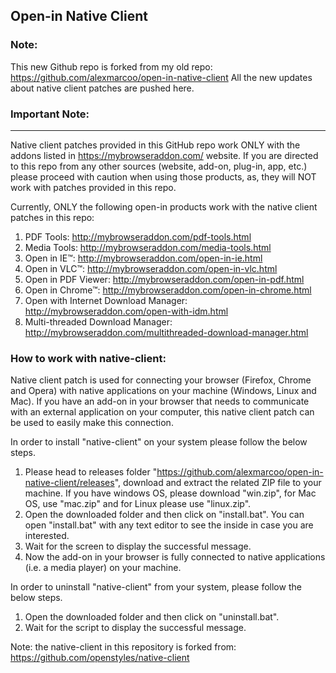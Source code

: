 ## Open-in Native Client

### Note:
This new Github repo is forked from my old repo: https://github.com/alexmarcoo/open-in-native-client
All the new updates about native client patches are pushed here.

### Important Note:
----------------------------------------------------
Native client patches provided in this GitHub repo work ONLY with the addons listed in https://mybrowseraddon.com/ website. If you are directed to this repo from any other sources (website, add-on, plug-in, app, etc.) please proceed with caution when using those products, as, they will NOT work with patches provided in this repo.

Currently, ONLY the following open-in products work with the native client patches in this repo:

1. PDF Tools: http://mybrowseraddon.com/pdf-tools.html
2. Media Tools: http://mybrowseraddon.com/media-tools.html
3. Open in IE™: http://mybrowseraddon.com/open-in-ie.html  
4. Open in VLC™: http://mybrowseraddon.com/open-in-vlc.html  
5. Open in PDF Viewer: http://mybrowseraddon.com/open-in-pdf.html  
6. Open in Chrome™: http://mybrowseraddon.com/open-in-chrome.html  
7. Open with Internet Download Manager: http://mybrowseraddon.com/open-with-idm.html
8. Multi-threaded Download Manager: http://mybrowseraddon.com/multithreaded-download-manager.html

### How to work with native-client:

Native client patch is used for connecting your browser (Firefox, Chrome and Opera) with native applications on your machine (Windows, Linux and Mac). If you have an add-on in your browser that needs to communicate with an external application on your computer, this native client patch can be used to easily make this connection.

In order to install "native-client" on your system please follow the below steps.

1. Please head to releases folder "https://github.com/alexmarcoo/open-in-native-client/releases", download and extract the related ZIP file to your machine. If you have windows OS, please download "win.zip", for Mac OS, use "mac.zip" and for Linux please use "linux.zip".
2. Open the downloaded folder and then click on "install.bat". You can open "install.bat" with any text editor to see the inside in case you are interested.
3. Wait for the screen to display the successful message.
4. Now the add-on in your browser is fully connected to native applications (i.e. a media player) on your machine.

In order to uninstall "native-client" from your system, please follow the below steps.

1. Open the downloaded folder and then click on "uninstall.bat".
2. Wait for the script to display the successful message.

Note: the native-client in this repository is forked from: https://github.com/openstyles/native-client
